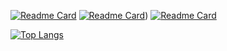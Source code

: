 [![Readme Card](https://github-readme-stats.vercel.app/api/pin/?username=rael-g&repo=CLI-RPG&theme=radical)]((https://github.com/Rael-G/CLI-RPG)) [![Readme Card](https://github-readme-stats.vercel.app/api/pin/?username=rael-g&repo=Transferer&theme=radical)]((https://github.com/Rael-G/Transferer))) [![Readme Card](https://github-readme-stats.vercel.app/api/pin/?username=rael-g&repo=MinimalisticPong&theme=radical)]((https://github.com/Rael-G/MinimalisticPong))

[![Top Langs](https://github-readme-stats.vercel.app/api/top-langs/?username=rael-g&layout=compact&show_icons=true&theme=radical)](https://github.com/anuraghazra/github-readme-stats)
<!--
**Rael-G/Rael-G** is a ✨ _special_ ✨ repository because its `README.md` (this file) appears on your GitHub profile.

Here are some ideas to get you started:

- 🔭 I’m currently working on ...
- 🌱 I’m currently learning ...
- 👯 I’m looking to collaborate on ...
- 🤔 I’m looking for help with ...
- 💬 Ask me about ...
- 📫 How to reach me: ...
- 😄 Pronouns: ...
- ⚡ Fun fact: ...
-->
